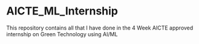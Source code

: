 # AICTE_ML_Internship
This repository contains all that I have done in the 4 Week AICTE approved internship on Green Technology using AI/ML
